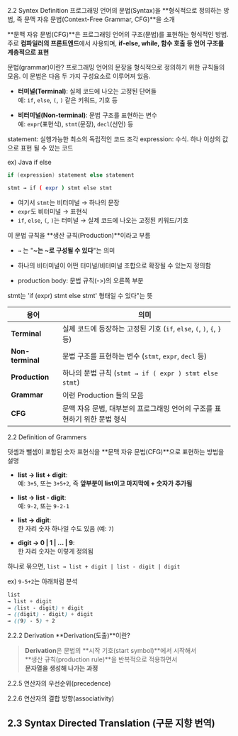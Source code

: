  

2.2 Syntex Definition
프로그래밍 언어의 문법(Syntax)을 **형식적으로 정의하는 방법, 즉 문맥 자유 문법(Context-Free Grammar, CFG)**을 소개

**문맥 자유 문법(CFG)**은 프로그래밍 언어의 구조(문법)를 표현하는 형식적인 방법.
주로 **컴파일러의 프론트엔드**에서 사용되며, **if-else, while, 함수 호출 등 언어 구조를 계층적으로 표현**

문법(grammar)이란?
프로그래밍 언어의 문장을 형식적으로 정의하기 위한 규칙들의 모음.
이 문법은 다음 두 가지 구성요소로 이루어져 있음.

- **터미널(Terminal)**: 실제 코드에 나오는 고정된 단어들  
    예: `if`, `else`, `(`, `)` 같은 키워드, 기호 등
    
- **비터미널(Non-terminal)**: 문법 구조를 표현하는 변수  
    예: `expr`(표현식), `stmt`(문장), `decl`(선언) 등


statement: 실행가능한 최소의 독립적인 코드 조각
expression: 수식. 하나 이상의 값으로 표현 될 수 있는 코드

ex)
Java if else
```Java
if (expression) statement else statement
```

```bash
stmt → if ( expr ) stmt else stmt
```

- 여기서 `stmt`는 비터미널 → 하나의 문장
- `expr`도 비터미널 → 표현식
- `if`, `else`, `(`, `)`는 터미널 → 실제 코드에 나오는 고정된 키워드/기호

 이 문법 규칙을 **생산 규칙(Production)**이라고 부름
- `→` 는 "**~는 ~로 구성될 수 있다**"는 의미
    
- 하나의 비터미널이 어떤 터미널/비터미널 조합으로 확장될 수 있는지 정의함
- production body: 문법 규칙(->)의  오른쪽 부분 


stmt는 'if (expr) stmt else stmt' 형태일 수 있다"는 뜻

| 용어               | 의미                                                      |
| ---------------- | ------------------------------------------------------- |
| **Terminal**     | 실제 코드에 등장하는 고정된 기호 (`if`, `else`, `(`, `)`, `{`, `}` 등) |
| **Non-terminal** | 문법 구조를 표현하는 변수 (`stmt`, `expr`, `decl` 등)               |
| **Production**   | 하나의 문법 규칙 (`stmt → if ( expr ) stmt else stmt`)         |
| **Grammar**      | 이런 Production 들의 모음                                     |
| **CFG**          | 문맥 자유 문법, 대부분의 프로그래밍 언어의 구조를 표현하기 위한 문법 형식              |

2.2 Definition of Grammers

덧셈과 뺄셈이 포함된 숫자 표현식을 **문맥 자유 문법(CFG)**으로 표현하는 방법을 설명

- **list → list + digit**:  
    예: `3+5`, 또는 `3+5+2`, 즉 **앞부분이 list이고 마지막에 + 숫자가 추가됨**
    
- **list → list - digit**:  
    예: `9-2`, 또는 `9-2-1`
    
- **list → digit**:  
    한 자리 숫자 하나일 수도 있음 (예: `7`)
    
- **digit → 0 | 1 | ... | 9**:  
    한 자리 숫자는 이렇게 정의됨

하나로 묶으면,
`list → list + digit | list - digit | digit`

ex)  `9-5+2`는 아래처럼 분석
```scss
list
→ list + digit
→ (list - digit) + digit
→ ((digit) - digit) + digit
→ ((9) - 5) + 2
```

2.2.2 Derivation
**Derivation(도출)**이란?

> **Derivation**은 문법의 **시작 기호(start symbol)**에서 시작해서  
> **생산 규칙(production rule)**을 반복적으로 적용하면서  
> **문자열을 생성해 나가는 과정**

2.2.5 연산자의 우선순위(precedence)

2.2.6 연산자의 결합 방향(associativity)

## 2.3 Syntax Directed Translation (구문 지향 번역)

